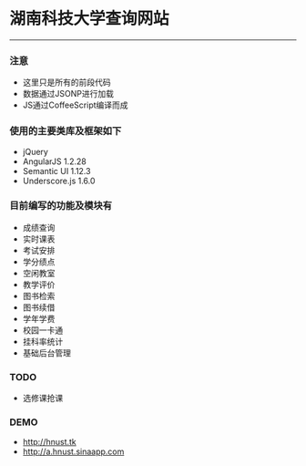 # 湖南科技大学查询网站

___

### 注意
* 这里只是所有的前段代码
* 数据通过JSONP进行加载
* JS通过CoffeeScript编译而成

### 使用的主要类库及框架如下
* jQuery
* AngularJS 1.2.28
* Semantic UI 1.12.3
* Underscore.js 1.6.0

### 目前编写的功能及模块有
* 成绩查询
* 实时课表
* 考试安排
* 学分绩点
* 空闲教室
* 教学评价
* 图书检索
* 图书续借
* 学年学费
* 校园一卡通
* 挂科率统计
* 基础后台管理

### TODO
* 选修课抢课

### DEMO
* http://hnust.tk
* http://a.hnust.sinaapp.com